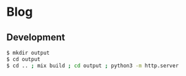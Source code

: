 # Blog

## Development

```bash
$ mkdir output
$ cd output
$ cd .. ; mix build ; cd output ; python3 -m http.server
```

